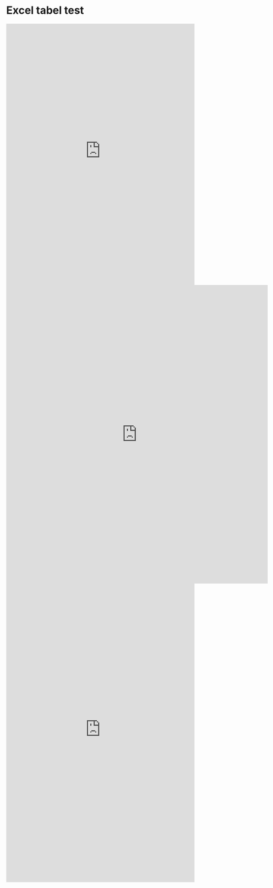 # Excel tabel test

<center>
<iframe width="100%" height="700" frameborder="0" scrolling="no" src="https://regionh-my.sharepoint.com/personal/elvin_iruthayam_regionh_dk/_layouts/15/Doc.aspx?sourcedoc={1ea71fda-a2a8-4f76-8053-21f3a3dea23c}&action=embedview&wdAllowInteractivity=False&Item=tables&wdHideGridlines=True&wdDownloadButton=True&wdInConfigurator=True&wdInConfigurator=True&edesNext=true&edrtees6=false&resen=false&ed1JS=false"></iframe>
</center>


<center>
<iframe src="https://regionh-my.sharepoint.com/personal/elvin_iruthayam_regionh_dk/_layouts/15/Doc.aspx?sourcedoc={6c26ed58-8207-439b-a644-b6bad405dbc3}&amp;action=embedview" width="700px" height="800px" frameborder="0">Dette er et integreret <a target="_blank" href="https://office.com">Microsoft Office</a>-dokument leveret af <a target="_blank" href="https://office.com/webapps">Office</a>.</iframe>
 </center>


<center>
<iframe src="https://regionh-my.sharepoint.com/:o:/r/personal/elvin_iruthayam_regionh_dk/_layouts/15/Doc.aspx?sourcedoc=%7Bdb4d2ba0-682e-4ba3-99d2-77b5ad6d2071%7D&action=editnew" width="100%" height="800px" frameborder="0">Dette er et integreret <a target="_blank" href="https://office.com">Microsoft Office</a>-dokument leveret af <a target="_blank" href="https://office.com/webapps">Office</a>.</iframe>
 </center>

